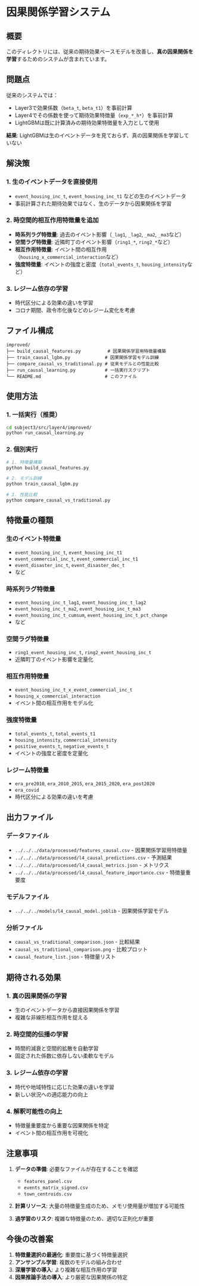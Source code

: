 # 因果関係学習システム

## 概要

このディレクトリには、従来の期待効果ベースモデルを改善し、**真の因果関係を学習**するためのシステムが含まれています。

## 問題点

従来のシステムでは：
- Layer3で効果係数（`beta_t`, `beta_t1`）を事前計算
- Layer4でその係数を使って期待効果特徴量（`exp_*_h*`）を事前計算
- LightGBMは既に計算済みの期待効果特徴量を入力として使用

**結果**: LightGBMは生のイベントデータを見ておらず、真の因果関係を学習していない

## 解決策

### 1. 生のイベントデータを直接使用
- `event_housing_inc_t`, `event_housing_inc_t1` などの生のイベントデータ
- 事前計算された期待効果ではなく、生のデータから因果関係を学習

### 2. 時空間的相互作用特徴量を追加
- **時系列ラグ特徴量**: 過去のイベント影響（`_lag1`, `_lag2`, `_ma2`, `_ma3`など）
- **空間ラグ特徴量**: 近隣町丁のイベント影響（`ring1_*`, `ring2_*`など）
- **相互作用特徴量**: イベント間の相互作用（`housing_x_commercial_interaction`など）
- **強度特徴量**: イベントの強度と密度（`total_events_t`, `housing_intensity`など）

### 3. レジーム依存の学習
- 時代区分による効果の違いを学習
- コロナ期間、政令市化後などのレジーム変化を考慮

## ファイル構成

```
improved/
├── build_causal_features.py          # 因果関係学習用特徴量構築
├── train_causal_lgbm.py             # 因果関係学習モデル訓練
├── compare_causal_vs_traditional.py # 従来モデルとの性能比較
├── run_causal_learning.py           # 一括実行スクリプト
└── README.md                        # このファイル
```

## 使用方法

### 1. 一括実行（推奨）
```bash
cd subject3/src/layer4/improved/
python run_causal_learning.py
```

### 2. 個別実行
```bash
# 1. 特徴量構築
python build_causal_features.py

# 2. モデル訓練
python train_causal_lgbm.py

# 3. 性能比較
python compare_causal_vs_traditional.py
```

## 特徴量の種類

### 生のイベント特徴量
- `event_housing_inc_t`, `event_housing_inc_t1`
- `event_commercial_inc_t`, `event_commercial_inc_t1`
- `event_disaster_inc_t`, `event_disaster_dec_t`
- など

### 時系列ラグ特徴量
- `event_housing_inc_t_lag1`, `event_housing_inc_t_lag2`
- `event_housing_inc_t_ma2`, `event_housing_inc_t_ma3`
- `event_housing_inc_t_cumsum`, `event_housing_inc_t_pct_change`
- など

### 空間ラグ特徴量
- `ring1_event_housing_inc_t`, `ring2_event_housing_inc_t`
- 近隣町丁のイベント影響を定量化

### 相互作用特徴量
- `event_housing_inc_t_x_event_commercial_inc_t`
- `housing_x_commercial_interaction`
- イベント間の相互作用をモデル化

### 強度特徴量
- `total_events_t`, `total_events_t1`
- `housing_intensity`, `commercial_intensity`
- `positive_events_t`, `negative_events_t`
- イベントの強度と密度を定量化

### レジーム特徴量
- `era_pre2010`, `era_2010_2015`, `era_2015_2020`, `era_post2020`
- `era_covid`
- 時代区分による効果の違いを考慮

## 出力ファイル

### データファイル
- `../../../data/processed/features_causal.csv` - 因果関係学習用特徴量
- `../../../data/processed/l4_causal_predictions.csv` - 予測結果
- `../../../data/processed/l4_causal_metrics.json` - メトリクス
- `../../../data/processed/l4_causal_feature_importance.csv` - 特徴量重要度

### モデルファイル
- `../../../models/l4_causal_model.joblib` - 因果関係学習モデル

### 分析ファイル
- `causal_vs_traditional_comparison.json` - 比較結果
- `causal_vs_traditional_comparison.png` - 比較プロット
- `causal_feature_list.json` - 特徴量リスト

## 期待される効果

### 1. 真の因果関係の学習
- 生のイベントデータから直接因果関係を学習
- 複雑な非線形相互作用を捉える

### 2. 時空間的伝播の学習
- 時間的減衰と空間的拡散を自動学習
- 固定された係数に依存しない柔軟なモデル

### 3. レジーム依存の学習
- 時代や地域特性に応じた効果の違いを学習
- 新しい状況への適応能力の向上

### 4. 解釈可能性の向上
- 特徴量重要度から重要な因果関係を特定
- イベント間の相互作用を可視化

## 注意事項

1. **データの準備**: 必要なファイルが存在することを確認
   - `features_panel.csv`
   - `events_matrix_signed.csv`
   - `town_centroids.csv`

2. **計算リソース**: 大量の特徴量生成のため、メモリ使用量が増加する可能性

3. **過学習のリスク**: 複雑な特徴量のため、適切な正則化が重要

## 今後の改善案

1. **特徴量選択の最適化**: 重要度に基づく特徴量選択
2. **アンサンブル学習**: 複数のモデルの組み合わせ
3. **深層学習の導入**: より複雑な相互作用の学習
4. **因果推論手法の導入**: より厳密な因果関係の特定
